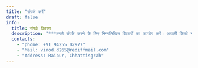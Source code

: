 ```yaml
---
title: "संपर्क करें"
draft: false
info: 
  title: संपर्क विवरण
  description: "***हमसे संपर्क करने के लिए निम्नलिखित विवरणों का उपयोग करें। आपकी किसी भी तरह की सहायता, सुझाव, या प्रश्नों के लिए हम यहां आपकी सेवा में हैं। कृपया हमसे संपर्क करने में संकोच न करें।***"
  contacts: 
    - "phone: +91 94255 02977"
    - "Mail: vinod.d265@rediffmail.com"
    - "Address: Raipur, Chhattisgrah"
---
```


